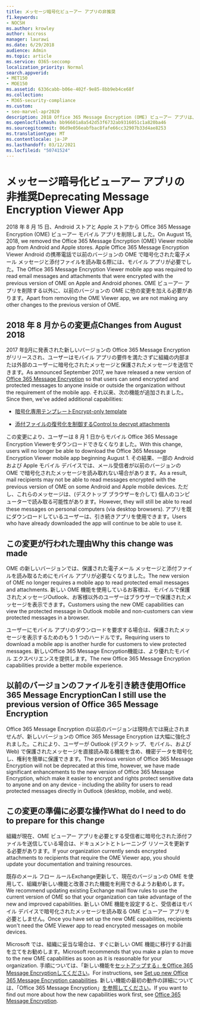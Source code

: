 ```yaml
---
title: メッセージ暗号化ビューアー アプリの非推奨
f1.keywords:
- NOCSH
ms.author: krowley
author: kccross
manager: laurawi
ms.date: 6/29/2018
audience: Admin
ms.topic: article
ms.service: O365-seccomp
localization_priority: Normal
search.appverid:
- MET150
- MOE150
ms.assetid: 6336cabb-b06e-402f-9e85-8bb9eb4ce68f
ms.collection:
- M365-security-compliance
ms.custom:
- seo-marvel-apr2020
description: 2018 Office 365 Message Encryption (OME) ビューアー アプリは、Android ストアと Apple ストアから削除されました。
ms.openlocfilehash: bb96601a8a542d53f6732ab9316051c1a820ba46
ms.sourcegitcommit: 06d9e056eabfbac8fafe66cc32907b33d4ae8253
ms.translationtype: MT
ms.contentlocale: ja-JP
ms.lasthandoff: 03/12/2021
ms.locfileid: "50741524"
---
```

# <a name="deprecating-message-encryption-viewer-app"></a><span data-ttu-id="e8dd8-103">メッセージ暗号化ビューアー アプリの非推奨</span><span class="sxs-lookup"><span data-stu-id="e8dd8-103">Deprecating Message Encryption Viewer App</span></span>

<span data-ttu-id="e8dd8-104">2018 年 8 月 15 日、Android ストアと Apple ストアから Office 365 Message Encryption (OME) ビューアー モバイル アプリを削除しました。</span><span class="sxs-lookup"><span data-stu-id="e8dd8-104">On August 15, 2018, we removed the Office 365 Message Encryption (OME) Viewer mobile app from Android and Apple stores.</span></span> <span data-ttu-id="e8dd8-105">Apple Office 365 Message Encryption Viewer Android の携帯電話で以前のバージョンの OME で暗号化された電子メール メッセージと添付ファイルを読み取る際には、モバイル アプリが必要でした。</span><span class="sxs-lookup"><span data-stu-id="e8dd8-105">The Office 365 Message Encryption Viewer mobile app was required to read email messages and attachments that were encrypted with the previous version of OME on Apple and Android phones.</span></span> <span data-ttu-id="e8dd8-106">OME ビューアー アプリを削除する以外に、以前のバージョンの OME に他の変更を加える必要があります。</span><span class="sxs-lookup"><span data-stu-id="e8dd8-106">Apart from removing the OME Viewer app, we are not making any other changes to the previous version of OME.</span></span>
  
## <a name="changes-from-august-2018"></a><span data-ttu-id="e8dd8-107">2018 年 8 月からの変更点</span><span class="sxs-lookup"><span data-stu-id="e8dd8-107">Changes from August 2018</span></span>

<span data-ttu-id="e8dd8-108">2017 年[9](https://aka.ms/ome2017)月に発表された新しいバージョンの Office 365 Message Encryption がリリースされ、ユーザーはモバイル アプリの要件を満たさずに組織の内部または外部のユーザーに暗号化されたメッセージと保護されたメッセージを送信できます。</span><span class="sxs-lookup"><span data-stu-id="e8dd8-108">As announced September 2017, we have released a new version of [Office 365 Message Encryption](https://aka.ms/ome2017) so that users can send encrypted and protected messages to anyone inside or outside the organization without the requirement of the mobile app.</span></span> <span data-ttu-id="e8dd8-109">それ以来、次の機能が追加されました。</span><span class="sxs-lookup"><span data-stu-id="e8dd8-109">Since then, we've added additional capabilities:</span></span>
  
- [<span data-ttu-id="e8dd8-110">暗号化専用テンプレート</span><span class="sxs-lookup"><span data-stu-id="e8dd8-110">Encrypt-only template</span></span>](https://aka.ms/encryptonly)

- [<span data-ttu-id="e8dd8-111">添付ファイルの復号化を制御する</span><span class="sxs-lookup"><span data-stu-id="e8dd8-111">Control to decrypt attachments</span></span>](https://techcommunity.microsoft.com/t5/Security-Privacy-and-Compliance/Admin-control-for-attachments-now-available-in-Office-365/ba-p/204007)

<span data-ttu-id="e8dd8-112">この変更により、ユーザーは 8 月 1 日からモバイル Office 365 Message Encryption Viewerをダウンロードできなくなりました。</span><span class="sxs-lookup"><span data-stu-id="e8dd8-112">With this change, users will no longer be able to download the Office 365 Message Encryption Viewer mobile app beginning August 1.</span></span> <span data-ttu-id="e8dd8-113">その結果、一部の Android および Apple モバイル デバイスでは、メール受信者が以前のバージョンの OME で暗号化されたメッセージを読み取れない場合があります。</span><span class="sxs-lookup"><span data-stu-id="e8dd8-113">As a result, mail recipients may not be able to read messages encrypted with the previous version of OME on some Android and Apple mobile devices.</span></span> <span data-ttu-id="e8dd8-114">ただし、これらのメッセージは、(デスクトップ ブラウザーを介して) 個人のコンピューターで読み取る可能性があります。</span><span class="sxs-lookup"><span data-stu-id="e8dd8-114">However, they will still be able to read these messages on personal computers (via desktop browsers).</span></span> <span data-ttu-id="e8dd8-115">アプリを既にダウンロードしているユーザーは、引き続きアプリを使用できます。</span><span class="sxs-lookup"><span data-stu-id="e8dd8-115">Users who have already downloaded the app will continue to be able to use it.</span></span>
  
## <a name="why-this-change-was-made"></a><span data-ttu-id="e8dd8-116">この変更が行われた理由</span><span class="sxs-lookup"><span data-stu-id="e8dd8-116">Why this change was made</span></span>

<span data-ttu-id="e8dd8-117">OME の新しいバージョンでは、保護された電子メール メッセージと添付ファイルを読み取るためにモバイル アプリが必要なくなりました。</span><span class="sxs-lookup"><span data-stu-id="e8dd8-117">The new version of OME no longer requires a mobile app to read protected email messages and attachments.</span></span> <span data-ttu-id="e8dd8-118">新しい OME 機能を使用しているお客様は、モバイルで保護されたメッセージOutlook、お客様以外のユーザーはブラウザーで保護されたメッセージを表示できます。</span><span class="sxs-lookup"><span data-stu-id="e8dd8-118">Customers using the new OME capabilities can view the protected message in Outlook mobile and non-customers can view protected messages in a browser.</span></span>
  
<span data-ttu-id="e8dd8-119">ユーザーにモバイル アプリのダウンロードを要求する場合は、保護されたメッセージを表示するためのもう 1 つのハードルです。</span><span class="sxs-lookup"><span data-stu-id="e8dd8-119">Requiring users to download a mobile app is another hurdle for customers to view protected messages.</span></span> <span data-ttu-id="e8dd8-120">新しいOffice 365 Message Encryption機能は、より優れたモバイル エクスペリエンスを提供します。</span><span class="sxs-lookup"><span data-stu-id="e8dd8-120">The new Office 365 Message Encryption capabilities provide a better mobile experience.</span></span>
  
## <a name="can-i-still-use-the-previous-version-of-office-365-message-encryption"></a><span data-ttu-id="e8dd8-121">以前のバージョンのファイルを引き続き使用Office 365 Message Encryption</span><span class="sxs-lookup"><span data-stu-id="e8dd8-121">Can I still use the previous version of Office 365 Message Encryption</span></span>

<span data-ttu-id="e8dd8-122">Office 365 Message Encryption の以前のバージョンは現時点では廃止されませんが、新しいバージョンの Office 365 Message Encryption は大幅に強化されました。これにより、ユーザーが Outlook (デスクトップ、モバイル、および Web) で保護されたメッセージを直接読み取る機能を含め、機密データを暗号化し、権利を簡単に保護できます。</span><span class="sxs-lookup"><span data-stu-id="e8dd8-122">The previous version of Office 365 Message Encryption will not be deprecated at this time, however, we have made significant enhancements to the new version of Office 365 Message Encryption, which make it easier to encrypt and rights protect sensitive data to anyone and on any device - including the ability for users to read protected messages directly in Outlook (desktop, mobile, and web).</span></span> 
  
## <a name="what-do-i-need-to-do-to-prepare-for-this-change"></a><span data-ttu-id="e8dd8-123">この変更の準備に必要な操作</span><span class="sxs-lookup"><span data-stu-id="e8dd8-123">What do I need to do to prepare for this change</span></span>

<span data-ttu-id="e8dd8-124">組織が現在、OME ビューアー アプリを必要とする受信者に暗号化された添付ファイルを送信している場合は、ドキュメントとトレーニング リソースを更新する必要があります。</span><span class="sxs-lookup"><span data-stu-id="e8dd8-124">If your organization currently sends encrypted attachments to recipients that require the OME Viewer app, you should update your documentation and training resources.</span></span>
  
<span data-ttu-id="e8dd8-125">既存のメール フロー ルールExchange更新して、現在のバージョンの OME を使用して、組織が新しい機能と改善された機能を利用できるようお勧めします。</span><span class="sxs-lookup"><span data-stu-id="e8dd8-125">We recommend updating existing Exchange mail flow rules to use the current version of OME so that your organization can take advantage of the new and improved capabilities.</span></span> <span data-ttu-id="e8dd8-126">新しい OME 機能を設定すると、受信者はモバイル デバイスで暗号化されたメッセージを読み取る OME ビューアー アプリを必要としません。</span><span class="sxs-lookup"><span data-stu-id="e8dd8-126">Once you have set up the new OME capabilities, recipients won't need the OME Viewer app to read encrypted messages on mobile devices.</span></span>
  
<span data-ttu-id="e8dd8-127">Microsoft では、組織に妥当な場合は、すぐに新しい OME 機能に移行する計画を立てをお勧めします。</span><span class="sxs-lookup"><span data-stu-id="e8dd8-127">Microsoft recommends that you make a plan to move to the new OME capabilities as soon as it is reasonable for your organization.</span></span> <span data-ttu-id="e8dd8-128">手順については、「新しい機能を[セットアップする」をOffice 365 Message Encryptionしてください](set-up-new-message-encryption-capabilities.md)。</span><span class="sxs-lookup"><span data-stu-id="e8dd8-128">For instructions, see [Set up new Office 365 Message Encryption capabilities](set-up-new-message-encryption-capabilities.md).</span></span> <span data-ttu-id="e8dd8-129">新しい機能の最初の動作の詳細については、「Office 365 Message Encryption」[を参照してください](ome.md)。</span><span class="sxs-lookup"><span data-stu-id="e8dd8-129">If you want to find out more about how the new capabilities work first, see [Office 365 Message Encryption](ome.md).</span></span>
  

